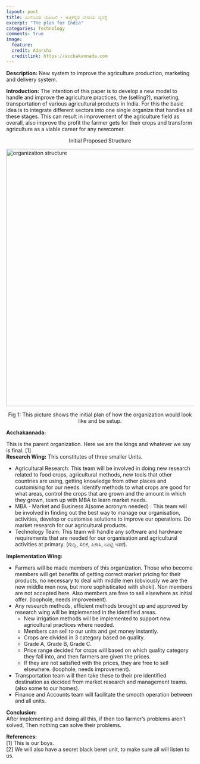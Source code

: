 ```yaml
---
layout: post
title: ಹಿಂಗೊಂದು ಯೋಜನೆ - ಅಚ್ಚಕನ್ನಡ ಬೇಸಾಯ ವ್ಯವಸ್ಥೆ
excerpt: "The plan for India"
categories: Technology
comments: true
image:
  feature: 
  credit: Adarsha
  creditlink: https://acchakannada.com
---
```


**Description:** New system to improve the agriculture production, marketing and delivery system.

**Introduction:** The intention of this paper is to develop a new model to handle and improve the agriculture practices, the (selling?), marketing, transportation of various agricultural products in India. For this the basic idea is to integrate different sectors into one single organize that handles all these stages. This can result in improvement of the agriculture field as overall, also improve the profit the farmer gets for their crops and transform agriculture as a viable career for any newcomer.

<p align = "center"> Initial Proposed Structure </p>
<img src="/img/organizationStructure.png" alt="organization structure" width="1190" height="690" align = "center"> 

<p align = "center"> Fig 1: This picture shows the initial plan of how the organization would look like and be setup. </p>

**Acchakannada:**

This is the parent organization. Here we are the kings and whatever we say is final. [1] <br>
**Research Wing:**
This constitutes of three smaller Units.
   - Agricultural Research: This team will be involved in doing new research related to food crops, agricultural methods, new tools that other countries are using, getting knowledge from other places and customising for our needs. Identify methods to what crops are good for what areas, control the crops that are grown and the amount in which they grown, team up with MBA to learn market needs. <br>
   - MBA - Market and Business A(some acronym needed) : This team will be involved in finding out the best way to manage our organisation, activities, develop or customise solutions to improve our operations. Do market research for our agricultural products. <br>
   - Technology Team: This team will handle any software and hardware requirements that are needed for our organisation and agricultural activities at primary. (ಗುದ್ಲಿ, ಸಲಿಕೆ, ಪಿಕಾಸಿ, ಬುಟ್ಟಿ ಇತರೆ).<br>

 **Implementation Wing:** <br>
 - Farmers will be made members of this organization. Those who become members will get benefits of getting correct market pricing for their products, no necessary to deal with middle men (obviously we are the new middle men now, but more sophisticated with shoki). Non members are not accepted here. Also members are free to sell elsewhere as initial offer. (loophole, needs improvement).
 - Any research methods, efficient methods brought up and approved by research wing will be implemented in the identified areas.<br>
    - New irrigation methods will be implemented to support new agricultural practices where needed.<br>
    - Members can sell to our units and get money instantly.
    - Crops are divided in 3 category based on quality.
    - Grade A, Grade B, Grade C.
    - Price range decided for crops will based on which quality category they fall into, and then farmers are given the prices.
    - If they are not satisfied with the prices, they are free to sell elsewhere. (loophole, needs improvement).
- Transportation team will then take these to their pre identified destination as decided from market research and management teams. (also some to our homes).
- Finance and Accounts team will facilitate the smooth operation between and all units.

**Conclusion:** <br>
After implementing and doing all this, if then too farmer’s problems aren’t solved,  Then nothing can solve their problems.

**References:** <br>
[1] This is our boys. <br>
[2] We will also have a secret black beret unit, to make sure all will listen to us.<br>
